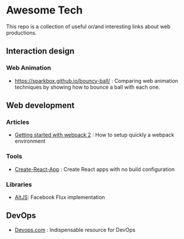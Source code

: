 # Awesome Tech

This repo is a collection of useful or/and interesting links about web productions.

## Interaction design

### Web Animation

- https://sparkbox.github.io/bouncy-ball/ : Comparing web animation techniques by showing how to bounce a ball with each one.

## Web development

### Articles

- [Getting started with webpack 2](https://blog.madewithenvy.com/getting-started-with-webpack-2-ed2b86c68783) : How to setup quickly a webpack environment

### Tools

- [Create-React-App](https://github.com/facebookincubator/create-react-app) : Create React apps with no build configuration

### Libraries

- [AltJS](http://alt.js.org/): Facebook Flux implementation

## DevOps

- [Devops.com](https://devops.com/) : Indispensable resource for DevOps 